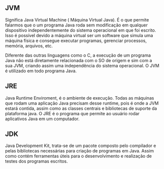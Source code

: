 ## JVM
Significa Java Virtual Machine ( Máquina Virtual Java). É o que permite falarmos que o um programa Java roda sem modificação em qualquer dispositivo independentemente do sistema operacional em que foi escrito. Isso é possível devido a máquina virtual ser um software que simula uma máquina física e consegue executar programas, gerenciar processos, memória, arquivos, etc.

Diferente das outras linguagens como o C, a execução de um programa Java não está diretamente relacionada com o SO de origem e sim com a sua JVM, criando assim uma independência do sistema operacional. O JVM é utilizado em todo programa Java.
## JRE
Java Runtime Enviroment, é o ambiente de execução. Todas as máquinas que rodam uma aplicação Java precisam desse runtime, pois é onde a JVM estará contida, assim como as classes centrais e bibliotecas de suporte da plataforma java. O JRE é o programa que permite ao usuário rodar aplicativos Java em um computador.
## JDK
Java Development Kit, trata-se de um pacote composto pelo compilador e pelas bibliotecas necessárias para criação de programas em Java. Assim como contém ferramentas úteis para o desenvolvimento e  realização de testes dos programas escritos.


